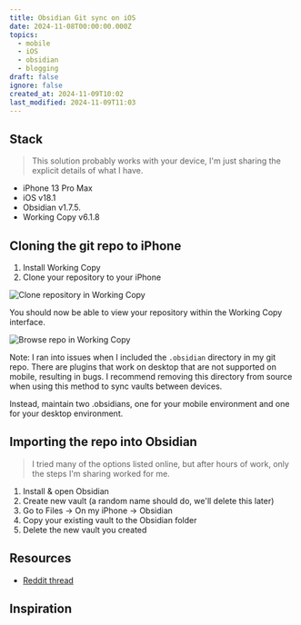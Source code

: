 ```yaml
---
title: Obsidian Git sync on iOS
date: 2024-11-08T00:00:00.000Z
topics:
  - mobile
  - iOS
  - obsidian
  - blogging
draft: false
ignore: false
created_at: 2024-11-09T10:02
last_modified: 2024-11-09T11:03
---
```


## Stack

> This solution probably works with your device, I'm just sharing the explicit details of what I have.

- iPhone 13 Pro Max
- iOS v18.1
- Obsidian v1.7.5.
- Working Copy v6.1.8

## Cloning the git repo to iPhone

1. Install Working Copy
2. Clone your repository to your iPhone

![Clone repository in Working Copy](https://i.imgur.com/LWqHzTp.gif)


You should now be able to view your repository within the Working Copy interface.

![Browse repo in Working Copy](https://i.imgur.com/2SCcfvZ.gif)



Note: I  ran into issues when I included the `.obsidian` directory in my git repo. There are plugins that work on desktop that are not supported on mobile, resulting in bugs. I recommend removing this directory from source when using this method to sync vaults between devices. 

Instead, maintain two .obsidians, one for your mobile environment and one for your desktop environment.

## Importing the repo into Obsidian

> I tried many of the options listed online, but after hours of work, only the steps I'm sharing worked for me.

1. Install & open Obsidian
2. Create new vault (a random name should do, we'll delete this later)
3. Go to Files -> On my iPhone -> Obsidian 
4. Copy your existing vault to the Obsidian folder
5. Delete the new vault you created

## Resources

- [Reddit thread](https://www.reddit.com/r/ObsidianMD/comments/wtgi57/opening_an_existing_vault_on_ios/)

## Inspiration

